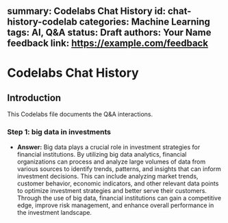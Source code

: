 summary: Codelabs Chat History
id: chat-history-codelab
categories: Machine Learning
tags: AI, Q&A
status: Draft
authors: Your Name
feedback link: https://example.com/feedback
---
# Codelabs Chat History

## Introduction
This Codelabs file documents the Q&A interactions.

### Step 1: big data in investments

- **Answer:** Big data plays a crucial role in investment strategies for financial institutions. By utilizing big data analytics, financial organizations can process and analyze large volumes of data from various sources to identify trends, patterns, and insights that can inform investment decisions. This can include analyzing market trends, customer behavior, economic indicators, and other relevant data points to optimize investment strategies and better serve their customers. Through the use of big data, financial institutions can gain a competitive edge, improve risk management, and enhance overall performance in the investment landscape.

